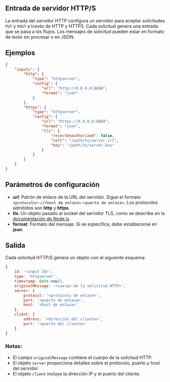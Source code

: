 ## Entrada de servidor HTTP/S

La entrada del servidor HTTP configura un servidor para aceptar solicitudes `PUT` y `POST` a través de HTTP y HTTPS. Cada solicitud genera una entrada que se pasa a los flujos. Los mensajes de solicitud pueden estar en formato de texto sin procesar o en JSON.

## Ejemplos

```json
{
	"inputs": {
		"http": {
			"type": "httpserver",
			"config": {
				"url": "http://0.0.0.0:8888",
				"format": "json"
			}
		},
		"https": {
			"type": "httpserver",
			"config": {
				"url": "https://0.0.0.0:8889",
				"format": "json",
				"tls": {
					"rejectUnauthorized": false,
					"cert": "/path/to/server.crt",
					"key": "/path/to/server.key"
				}
			}
		}
	}
}
```

## Parámetros de configuración

- **url**: Patrón de enlace de la URL del servidor. Sigue el formato `<protocolo>://<host de enlace>:<puerto de enlace>`. Los protocolos admitidos son **http** y **https**.
- **tls**: Un objeto pasado al socket del servidor TLS, como se describe en la [documentación de Node.js](https://nodejs.org/api/tls.html#tls_tls_createsecurecontext_options).
- **format**: Formato del mensaje. Si se especifica, debe establecerse en **json**.

## Salida

Cada solicitud HTTP/S genera un objeto con el siguiente esquema:

```javascript
{
	id: '<input ID>',
	type: 'httpserver',
	timestamp: Date.now(),
	originalMessage: '<cuerpo de la solicitud HTTP>',
	server: {
		protocol: '<protocolo de enlace>',
		port: '<puerto de enlace>',
		host: '<host de enlace>'
	},
	client: {
		address: '<dirección del cliente>',
		port: '<puerto del cliente>'
	}
}
```

### Notas:
- El campo `originalMessage` contiene el cuerpo de la solicitud HTTP.
- El objeto `server` proporciona detalles sobre el protocolo, puerto y host del servidor.
- El objeto `client` incluye la dirección IP y el puerto del cliente.

